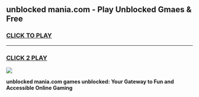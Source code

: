 
## unblocked mania.com - Play Unblocked Gmaes & Free
<h3>
<a href="https://news.freeplayer.one?title=unblocked_mania.com&ref=23F">CLICK TO PLAY</a></h3>
<hr>

<h3>
<a href="https://news.freeplayer.one?title=unblocked_mania.com&ref=23F">CLICK 2 PLAY</a>
  
</h3>

<a href="https://news.freeplayer.one?title=unblocked_mania.com&ref=23F/"><img src="https://clearcache.store/games.png"></a>


**unblocked mania.com games unblocked: Your Gateway to Fun and Accessible Online Gaming**

